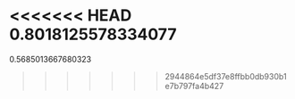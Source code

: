 <<<<<<< HEAD
0.8018125578334077
=======
0.5685013667680323
>>>>>>> 2944864e5df37e8ffbb0db930b1e7b797fa4b427
